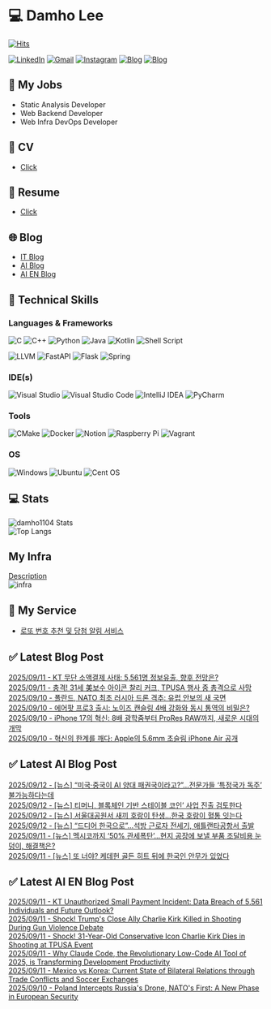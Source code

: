 
# 💻 Damho Lee

[![Hits](https://hits.seeyoufarm.com/api/count/incr/badge.svg?url=https%3A%2F%2Fgithub.com%2Fdamho1104&count_bg=%233D9CC8&title_bg=%23555555&icon=&icon_color=%23E7E7E7&title=hits&edge_flat=false)](https://hits.seeyoufarm.com)  

[![LinkedIn](https://img.shields.io/badge/Linkedin-%230077B5.svg?style=flat&logo=linkedin&logoColor=white)](https://www.linkedin.com/in/damho1104/)
[![Gmail](https://img.shields.io/badge/Gmail-D14836?style=flat&logo=gmail&logoColor=white)](mailto:damho1104@gmail.com)
[![Instagram](https://img.shields.io/badge/Instargram-%23E4405F.svg?style=flat&logo=Instagram&logoColor=white)](https://www.instagram.com/damho1104/)
[![Blog](https://img.shields.io/badge/Blog-%23000000.svg?style=flat&logo=Tistory&logoColor=white)](https://dmomo.co.kr/)
[![Blog](https://img.shields.io/badge/Blog-%23000000.svg?style=flat&logo=WordPress&logoColor=white)](https://blog.ai.dmomo.co.kr/)

## 📃 My Jobs
- Static Analysis Developer
- Web Backend Developer
- Web Infra DevOps Developer

## 📰 CV
- [Click](https://resume.dmomo.net/damho.lee/resume)  

## 📘 Resume
- [Click](https://damho1104.notion.site/8af3191b9815406d95708d9a0cea5a9e)  

## 🌐 Blog
- [IT Blog](https://dmomo.co.kr/)
- [AI Blog](https://blog.ai.dmomo.co.kr/)
- [AI EN Blog](https://ai.trend.dmomo.co.kr/)

## 💪 Technical Skills
### Languages & Frameworks
![C](https://img.shields.io/badge/c-%2300599C.svg?style=flat&logo=c&logoColor=white)
![C++](https://img.shields.io/badge/c++-%2300599C.svg?style=flat&logo=c%2B%2B&logoColor=white)
![Python](https://img.shields.io/badge/Python-3776AB.svg?&style=flat&logo=Python&logoColor=white)
![Java](https://img.shields.io/badge/java-%23ED8B00.svg?style=flat&logo=openjdk&logoColor=white)
![Kotlin](https://img.shields.io/badge/Kotlin-%237F52FF.svg?style=flat&logo=Kotlin&logoColor=white)
![Shell Script](https://img.shields.io/badge/Shell_script-%23121011.svg?style=flat&logo=gnu-bash&logoColor=white)  
  
![LLVM](https://img.shields.io/badge/LLVM/Clang-000B1D.svg?&style=flat&logo=LLVM&logoColor=white)
![FastAPI](https://img.shields.io/badge/FastAPI-005571?style=flat&logo=fastapi)
![Flask](https://img.shields.io/badge/Flask-%23000.svg?style=flat&logo=flask&logoColor=white)
![Spring](https://img.shields.io/badge/Springboot-%236DB33F.svg?style=flat&logo=spring&logoColor=white)
  
  
### IDE(s)
![Visual Studio](https://img.shields.io/badge/Visual%20Studio-5C2D91.svg?style=flat&logo=visual-studio&logoColor=white) 
![Visual Studio Code](https://img.shields.io/badge/Visual%20Studio%20Code-0078d7.svg?style=flat&logo=visual-studio-code&logoColor=white)
![IntelliJ IDEA](https://img.shields.io/badge/IntelliJIDEA-000000.svg?style=flat&logo=intellij-idea&logoColor=white) 
![PyCharm](https://img.shields.io/badge/PyCharm-143?style=flat&logo=pycharm&logoColor=black&color=black&labelColor=green) 


### Tools
![CMake](https://img.shields.io/badge/CMake-%23008FBA.svg?style=flat&logo=cmake&logoColor=white)
![Docker](https://img.shields.io/badge/docker-%230db7ed.svg?style=flat&logo=docker&logoColor=white)
![Notion](https://img.shields.io/badge/Notion-%23000000.svg?style=flat&logo=notion&logoColor=white)
![Raspberry Pi](https://img.shields.io/badge/-RaspberryPi-C51A4A?style=flat&logo=Raspberry-Pi)
![Vagrant](https://img.shields.io/badge/Vagrant-%231563FF.svg?style=flat&logo=vagrant&logoColor=white)


### OS
![Windows](https://img.shields.io/badge/Windows-0078D6?style=flat&logo=windows&logoColor=white)
![Ubuntu](https://img.shields.io/badge/Ubuntu-E95420?style=flat&logo=ubuntu&logoColor=white)
![Cent OS](https://img.shields.io/badge/Cent%20OS-002260?style=flat&logo=centos&logoColor=F0F0F0)


## :computer: Stats
![damho1104 Stats](https://github-readme-stats.vercel.app/api?username=damho1104&hide=issues&show_icons=true&show=prs_merged,prs_merged_percentage&theme=chartreuse-dark)  
![Top Langs](https://github-readme-stats.vercel.app/api/top-langs/?username=damho1104&layout=compact&theme=chartreuse-dark)


## My Infra
[Description](https://dmomo.co.kr/444)  
![infra](https://nextcloud.dmomo.net/apps/files_sharing/publicpreview/EtWDB9RaEXyf4FT?file=/&fileId=142416&x=6016&y=3384&a=true&etag=eee0bc0c4308201c786211582fdbc678)  





## 📣 My Service
- [로또 번호 추천 및 당첨 알림 서비스](https://lotto.dmomo.co.kr/)  


## ✅ Latest Blog Post

[2025/09/11 - KT 무단 소액결제 사태: 5,561명 정보유출, 향후 전망은?](https://dmomo.co.kr/697) <br/>
[2025/09/11 - 충격! 31세 美보수 아이콘 찰리 커크, TPUSA 행사 중 총격으로 사망](https://dmomo.co.kr/696) <br/>
[2025/09/10 - 폴란드, NATO 최초 러시아 드론 격추: 유럽 안보의 새 국면](https://dmomo.co.kr/695) <br/>
[2025/09/10 - 에어팟 프로3 출시: 노이즈 캔슬링 4배 강화와 동시 통역의 비밀은?](https://dmomo.co.kr/694) <br/>
[2025/09/10 - iPhone 17의 혁신: 8배 광학줌부터 ProRes RAW까지, 새로운 시대의 개막](https://dmomo.co.kr/693) <br/>
[2025/09/10 - 혁신의 한계를 깨다: Apple의 5.6mm 초슬림 iPhone Air 공개](https://dmomo.co.kr/692) <br/>

## ✅ Latest AI Blog Post
[2025/09/12 - [뉴스] “미국·중국이 AI 양대 패권국이라고?”…전문가들 ‘특정국가 독주’ 불가능하다는데](https://blog.ai.dmomo.co.kr/news/9895) <br/>
[2025/09/12 - [뉴스] 티머니, 블록체인 기반 스테이블 코인’ 사업 진출 검토한다](https://blog.ai.dmomo.co.kr/news/9892) <br/>
[2025/09/12 - [뉴스] 서울대공원서 새끼 호랑이 탄생…한국 호랑이 혈통 잇는다](https://blog.ai.dmomo.co.kr/news/9889) <br/>
[2025/09/12 - [뉴스] “드디어 한국으로”…석방 근로자 전세기, 애틀랜타공항서 출발](https://blog.ai.dmomo.co.kr/news/9886) <br/>
[2025/09/11 - [뉴스] 멕시코까지 ‘50% 관세폭탄’…현지 공장에 보낼 부품 조달비용 눈덩이, 해결책은?](https://blog.ai.dmomo.co.kr/news/9883) <br/>
[2025/09/11 - [뉴스] 또 너야? 케데헌 골든 히트 뒤에 한국인 안무가 있었다](https://blog.ai.dmomo.co.kr/news/9880) <br/>

## ✅ Latest AI EN Blog Post
[2025/09/11 - KT Unauthorized Small Payment Incident: Data Breach of 5,561 Individuals and Future Outlook?](https://ai.trend.dmomo.co.kr/2025/09/kt-unauthorized-small-payment-incident.html) <br/>
[2025/09/11 - Shock! Trump's Close Ally Charlie Kirk Killed in Shooting During Gun Violence Debate](https://ai.trend.dmomo.co.kr/2025/09/shock-trumps-close-ally-charlie-kirk.html) <br/>
[2025/09/11 - Shock! 31-Year-Old Conservative Icon Charlie Kirk Dies in Shooting at TPUSA Event](https://ai.trend.dmomo.co.kr/2025/09/shock-31-year-old-conservative-icon.html) <br/>
[2025/09/11 - Why Claude Code, the Revolutionary Low-Code AI Tool of 2025, is Transforming Development Productivity](https://ai.trend.dmomo.co.kr/2025/09/why-claude-code-revolutionary-low-code.html) <br/>
[2025/09/11 - Mexico vs Korea: Current State of Bilateral Relations through Trade Conflicts and Soccer Exchanges](https://ai.trend.dmomo.co.kr/2025/09/mexico-vs-korea-current-state-of.html) <br/>
[2025/09/10 - Poland Intercepts Russia's Drone, NATO's First: A New Phase in European Security](https://ai.trend.dmomo.co.kr/2025/09/poland-intercepts-russias-drone-natos.html) <br/>
